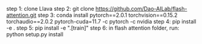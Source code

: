 step 1: clone Llava
step 2: git clone https://github.com/Dao-AILab/flash-attention.git
step 3: conda install pytorch==2.0.1 torchvision==0.15.2 torchaudio==2.0.2 pytorch-cuda=11.7 -c pytorch -c nvidia
step 4: pip install -e .
step 5: pip install -e ".[train]"
step 6: in flash attention folder, run: python setup.py install

